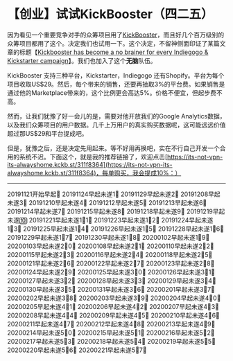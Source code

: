 # 【创业】试试KickBooster（四二五）

因为看见一个重要竞争对手的众筹项目用了[KickBooster](https://kickbooster.me/)，而且好几个百万级别的众筹项目都用了这个。决定我们也试用一下。这个决定，不留神侧面印证了某篇文章的标题【[Kickbooster has become a no brainer for every Indiegogo & Kickstarter campaign](https://learn.launchboom.com/kickbooster-has-become-a-no-brainer-for-every-indiegogo-kickstarter-campaign-4961b197ac53)】。我们也加入了这个**无脑**队伍。

KickBooster 支持三种平台，Kickstarter，Indiegogo 还有Shopify。平台为每个项目收取US$29。然后，每个带来的销售，还要再抽取3%的平台费。如果销售是通过他的Marketplace带来的，这个比例更会高达5%。价格不便宜，但起步费不高。

然而，让我们犹豫了好一会儿的是，需要对他开放我们的Google Analytics数据，以及我们众筹项目的用户数据。几千上万用户的真实购买数据呢，这可能远远价值超过那US$29和平台提成吧。

但是，犹豫之后，还是决定先用起来。等不好用再换吧，实在不行自己开发一个合用的系统不迟。下面这个，就是我的推荐链接了，欢迎点击[https://its-not-vpn-its-alwayshome.kckb.st/311f8364](https://its-not-vpn-its-alwayshome.kckb.st/311f8364)，每单购买，我会提成10%：）

----

20191121开始早起💪
20191124早起未遂1⃣️
20191129早起未遂2⃣️
20191208早起未遂3⃣️
20191210早起未遂4⃣️
20191212早起未遂5⃣️
20191213早起未遂6⃣️
20191214早起未遂7⃣️
20191215早起未遂8⃣️
20191218早起未遂9⃣️
20191219早起未遂🔟
20191221早起未遂1⃣️1⃣️
20191223早起未遂1⃣️2⃣️
20191224早起未遂1⃣️3⃣️
20191225早起未遂1⃣️4⃣️
20191226早起未遂1⃣️5⃣️
20191228早起未遂1⃣️6⃣️
20191229早起未遂1⃣️7⃣️
20191230早起未遂1⃣️8⃣️
20200102早起未遂1⃣️9⃣️
20200103早起未遂2⃣️0⃣️
20200108早起未遂2⃣️1⃣️
20200110早起未遂2⃣️2⃣️
20200115早起未遂2⃣️3⃣️
20200116早起未遂2⃣️4⃣️
20200118早起未遂2⃣️5⃣️
20200121早起未遂2⃣️6⃣️
20200122早起未遂2⃣️7⃣️
20200123早起未遂2⃣️8⃣️
20200124早起未遂2⃣️9⃣️
20200125早起未遂3⃣️0⃣️
20200126早起未遂3⃣️1⃣️
20200127早起未遂3⃣️2⃣️
20200128早起未遂3⃣️3⃣️
20200129早起未遂3⃣️4⃣️
20200130早起未遂3⃣️5⃣️
20200131早起未遂3⃣️6⃣️
20200201早起未遂3⃣️7⃣️
20200202早起未遂3⃣️8⃣️
20200203早起未遂3⃣️9⃣️
20200204早起未遂4⃣️0⃣️
20200205早起未遂4⃣️1⃣️
20200206早起未遂4⃣️2⃣️
20200207早起未遂4⃣️3⃣️
20200208早起未遂4⃣️4⃣️
20200209早起未遂4⃣️5⃣️
20200210早起未遂4⃣️6⃣️
20200211早起未遂4⃣️7⃣️
20200212早起未遂4⃣️8⃣️
20200213早起未遂4⃣️9⃣️
20200214早起未遂5⃣️0⃣️
20200215早起未遂5⃣️1⃣️
20200216早起未遂5⃣️2⃣️
20200217早起未遂5⃣️3⃣️
20200218早起未遂5⃣️4⃣️
20200219早起未遂5⃣️5⃣️
20200220早起未遂5⃣️6⃣️
20200221早起未遂5⃣️7⃣️